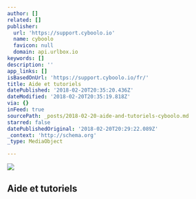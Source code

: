 ```yaml
---
author: []
related: []
publisher:
  url: 'https://support.cyboolo.io'
  name: cyboolo
  favicon: null
  domain: api.urlbox.io
keywords: []
description: ''
app_links: []
isBasedOnUrl: 'https://support.cyboolo.io/fr/'
title: Aide et tutoriels
datePublished: '2018-02-20T20:35:20.436Z'
dateModified: '2018-02-20T20:35:19.818Z'
via: {}
inFeed: true
sourcePath: _posts/2018-02-20-aide-and-tutoriels-cyboolo.md
starred: false
datePublishedOriginal: '2018-02-20T20:29:22.089Z'
_context: 'http://schema.org'
_type: MediaObject

---
```

<article style=""><img src="https://api.urlbox.io/v1/efBqJoiklz1sCrXN/png?url=support.cyboolo.io" /><h1>Aide et tutoriels</h1></article>